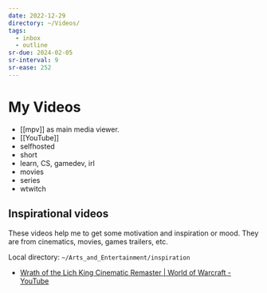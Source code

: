 ```yaml
---
date: 2022-12-29
directory: ~/Videos/
tags:
  - inbox
  - outline
sr-due: 2024-02-05
sr-interval: 9
sr-ease: 252
---
```


# My Videos

- [[mpv]] as main media viewer.
- [[YouTube]]
- selfhosted
- short
- learn, CS, gamedev, irl
- movies
- series
- wtwitch

## Inspirational videos

These videos help me to get some motivation and inspiration or mood. They are
from cinematics, movies, games trailers, etc.

Local directory: `~/Arts_and_Entertainment/inspiration`

- [Wrath of the Lich King Cinematic Remaster | World of Warcraft - YouTube](https://www.youtube.com/watch?v=HInmEcbFyF0)
